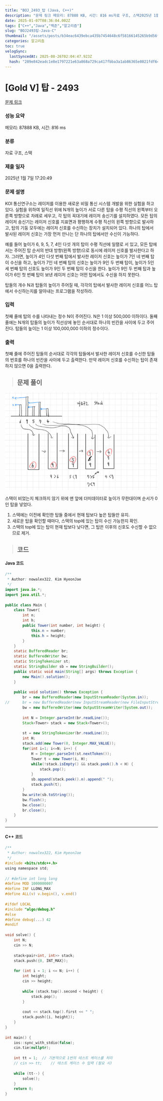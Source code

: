 ```yaml
---
title: "BOJ_2493_탑 (Java, C++)"
description: "문제 링크 메모리: 87888 KB, 시간: 816 ms자료 구조, 스택2025년 1월 7일 17:20:49스택이 비었는지 체크하지 않기 위에 맨 앞에 더미데이터로 높이가 무한대이며 순서가 0인 탑을 넣었다.스택에는 이전에 확인한 탑들 중에서 현재 탑보다 높은 탑들만 "
date: 2025-01-07T08:36:04.002Z
tags: ["C++","Java","백준","알고리즘"]
slug: "BOJ2493탑-Java-C"
thumbnail: "/assets/posts/b34eac6439ebca435b7454648c6f58166145265b9d56fa832cc685a2fa5c2d75.png"
categories: 알고리즘
toc: true
velogSync:
  lastSyncedAt: 2025-08-26T02:04:47.923Z
  hash: "289e842eadc1e8e1797221e63a868a729ca417fbba3a1ab86365e8021fdf64af"
---
```


# [Gold V] 탑 - 2493 

[문제 링크](https://www.acmicpc.net/problem/2493) 

### 성능 요약

메모리: 87888 KB, 시간: 816 ms

### 분류

자료 구조, 스택

### 제출 일자

2025년 1월 7일 17:20:49

### 문제 설명

<p>KOI 통신연구소는 레이저를 이용한 새로운 비밀 통신 시스템 개발을 위한 실험을 하고 있다. 실험을 위하여 일직선 위에 N개의 높이가 서로 다른 탑을 수평 직선의 왼쪽부터 오른쪽 방향으로 차례로 세우고, 각 탑의 꼭대기에 레이저 송신기를 설치하였다. 모든 탑의 레이저 송신기는 레이저 신호를 지표면과 평행하게 수평 직선의 왼쪽 방향으로 발사하고, 탑의 기둥 모두에는 레이저 신호를 수신하는 장치가 설치되어 있다. 하나의 탑에서 발사된 레이저 신호는 가장 먼저 만나는 단 하나의 탑에서만 수신이 가능하다. </p>

<p>예를 들어 높이가 6, 9, 5, 7, 4인 다섯 개의 탑이 수평 직선에 일렬로 서 있고, 모든 탑에서는 주어진 탑 순서의 반대 방향(왼쪽 방향)으로 동시에 레이저 신호를 발사한다고 하자. 그러면, 높이가 4인 다섯 번째 탑에서 발사한 레이저 신호는 높이가 7인 네 번째 탑이 수신을 하고, 높이가 7인 네 번째 탑의 신호는 높이가 9인 두 번째 탑이, 높이가 5인 세 번째 탑의 신호도 높이가 9인 두 번째 탑이 수신을 한다. 높이가 9인 두 번째 탑과 높이가 6인 첫 번째 탑이 보낸 레이저 신호는 어떤 탑에서도 수신을 하지 못한다.</p>

<p>탑들의 개수 N과 탑들의 높이가 주어질 때, 각각의 탑에서 발사한 레이저 신호를 어느 탑에서 수신하는지를 알아내는 프로그램을 작성하라. </p>

### 입력 

 <p>첫째 줄에 탑의 수를 나타내는 정수 N이 주어진다. N은 1 이상 500,000 이하이다. 둘째 줄에는 N개의 탑들의 높이가 직선상에 놓인 순서대로 하나의 빈칸을 사이에 두고 주어진다. 탑들의 높이는 1 이상 100,000,000 이하의 정수이다.</p>

### 출력 

 <p>첫째 줄에 주어진 탑들의 순서대로 각각의 탑들에서 발사한 레이저 신호를 수신한 탑들의 번호를 하나의 빈칸을 사이에 두고 출력한다. 만약 레이저 신호를 수신하는 탑이 존재하지 않으면 0을 출력한다.</p>

> ## 문제 풀이

![](/assets/posts/b34eac6439ebca435b7454648c6f58166145265b9d56fa832cc685a2fa5c2d75.png)

스택이 비었는지 체크하지 않기 위에 맨 앞에 더미데이터로 높이가 무한대이며 순서가 0인 탑을 넣었다.

1. 스택에는 이전에 확인한 탑들 중에서 현재 탑보다 높은 탑들만 유지.
2. 새로운 탑을 확인할 때마다, 스택의 top에 있는 탑이 수신 가능한지 확인.
3. 스택의 top에 있는 탑이 현재 탑보다 낮다면, 그 탑은 이후의 신호도 수신할 수 없으므로 제거.

> ## 코드

#### Java 코드
```java
/**
 * Author: nowalex322, Kim HyeonJae
 */
import java.io.*;
import java.util.*;

public class Main {
	class Tower{
		int n;
		int h;
		public Tower(int number, int height) {
			this.n = number;
			this.h = height;
		}
	}
	static BufferedReader br;
	static BufferedWriter bw;
	static StringTokenizer st;
	static StringBuilder sb = new StringBuilder();
	public static void main(String[] args) throws Exception {
		new Main().solution();
	}

	public void solution() throws Exception {
		br = new BufferedReader(new InputStreamReader(System.in));
//		br = new BufferedReader(new InputStreamReader(new FileInputStream("input.txt")));
		bw = new BufferedWriter(new OutputStreamWriter(System.out));

		int N = Integer.parseInt(br.readLine());
		Stack<Tower> stack = new Stack<Tower>();
		
		st = new StringTokenizer(br.readLine());
		int H;
		stack.add(new Tower(0, Integer.MAX_VALUE));
		for(int i=1; i<=N; i++) {
			H = Integer.parseInt(st.nextToken());
			Tower t = new Tower(i, H);
			while(!stack.isEmpty() && stack.peek().h < H) {
				stack.pop();
			}
			sb.append(stack.peek().n).append(" ");
			stack.push(t);
		}
		bw.write(sb.toString());
		bw.flush();
		bw.close();
		br.close();
	}
}
```
---
#### C++ 코드
```c
/**
 * Author: nowalex322, Kim HyeonJae
 */
#include <bits/stdc++.h>
using namespace std;

// #define int long long
#define MOD 1000000007
#define INF LLONG_MAX
#define ALL(v) v.begin(), v.end()

#ifdef LOCAL
#include "algo/debug.h"
#else
#define debug(...) 42
#endif

void solve() {
    int N;
    cin >> N;

    stack<pair<int, int>> stack;
    stack.push({0, INT_MAX});

    for (int i = 1; i <= N; i++) {
        int height;
        cin >> height;

        while (stack.top().second < height) {
            stack.pop();
        }

        cout << stack.top().first << " ";
        stack.push({i, height});
    }
}

int main() {
    ios::sync_with_stdio(false);
    cin.tie(nullptr);

    int tt = 1;  // 기본적으로 1번의 테스트 케이스를 처리
    // cin >> tt;    // 테스트 케이스 수 입력 (필요 시)

    while (tt--) {
        solve();
    }
    return 0;
}
```